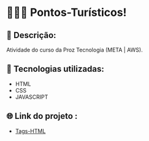# 👩🏽‍💻 Pontos-Turísticos!

## 📝 Descrição:
Atividade do curso da Proz Tecnologia (META | AWS).

## 🔧 Tecnologias utilizadas:
* HTML
* CSS
* JAVASCRIPT  

## 🌐 Link do projeto :
* [Tags-HTML]()